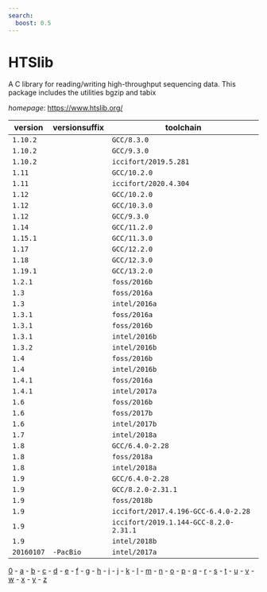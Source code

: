 ```yaml
---
search:
  boost: 0.5
---
```

# HTSlib

A C library for reading/writing high-throughput sequencing data.  This package includes the utilities bgzip and tabix

*homepage*: <https://www.htslib.org/>

version | versionsuffix | toolchain
--------|---------------|----------
``1.10.2`` |  | ``GCC/8.3.0``
``1.10.2`` |  | ``GCC/9.3.0``
``1.10.2`` |  | ``iccifort/2019.5.281``
``1.11`` |  | ``GCC/10.2.0``
``1.11`` |  | ``iccifort/2020.4.304``
``1.12`` |  | ``GCC/10.2.0``
``1.12`` |  | ``GCC/10.3.0``
``1.12`` |  | ``GCC/9.3.0``
``1.14`` |  | ``GCC/11.2.0``
``1.15.1`` |  | ``GCC/11.3.0``
``1.17`` |  | ``GCC/12.2.0``
``1.18`` |  | ``GCC/12.3.0``
``1.19.1`` |  | ``GCC/13.2.0``
``1.2.1`` |  | ``foss/2016b``
``1.3`` |  | ``foss/2016a``
``1.3`` |  | ``intel/2016a``
``1.3.1`` |  | ``foss/2016a``
``1.3.1`` |  | ``foss/2016b``
``1.3.1`` |  | ``intel/2016b``
``1.3.2`` |  | ``intel/2016b``
``1.4`` |  | ``foss/2016b``
``1.4`` |  | ``intel/2016b``
``1.4.1`` |  | ``foss/2016a``
``1.4.1`` |  | ``intel/2017a``
``1.6`` |  | ``foss/2016b``
``1.6`` |  | ``foss/2017b``
``1.6`` |  | ``intel/2017b``
``1.7`` |  | ``intel/2018a``
``1.8`` |  | ``GCC/6.4.0-2.28``
``1.8`` |  | ``foss/2018a``
``1.8`` |  | ``intel/2018a``
``1.9`` |  | ``GCC/6.4.0-2.28``
``1.9`` |  | ``GCC/8.2.0-2.31.1``
``1.9`` |  | ``foss/2018b``
``1.9`` |  | ``iccifort/2017.4.196-GCC-6.4.0-2.28``
``1.9`` |  | ``iccifort/2019.1.144-GCC-8.2.0-2.31.1``
``1.9`` |  | ``intel/2018b``
``20160107`` | ``-PacBio`` | ``intel/2017a``

[0](../0/index.md) - [a](../a/index.md) - [b](../b/index.md) - [c](../c/index.md) - [d](../d/index.md) - [e](../e/index.md) - [f](../f/index.md) - [g](../g/index.md) - [h](../h/index.md) - [i](../i/index.md) - [j](../j/index.md) - [k](../k/index.md) - [l](../l/index.md) - [m](../m/index.md) - [n](../n/index.md) - [o](../o/index.md) - [p](../p/index.md) - [q](../q/index.md) - [r](../r/index.md) - [s](../s/index.md) - [t](../t/index.md) - [u](../u/index.md) - [v](../v/index.md) - [w](../w/index.md) - [x](../x/index.md) - [y](../y/index.md) - [z](../z/index.md)

